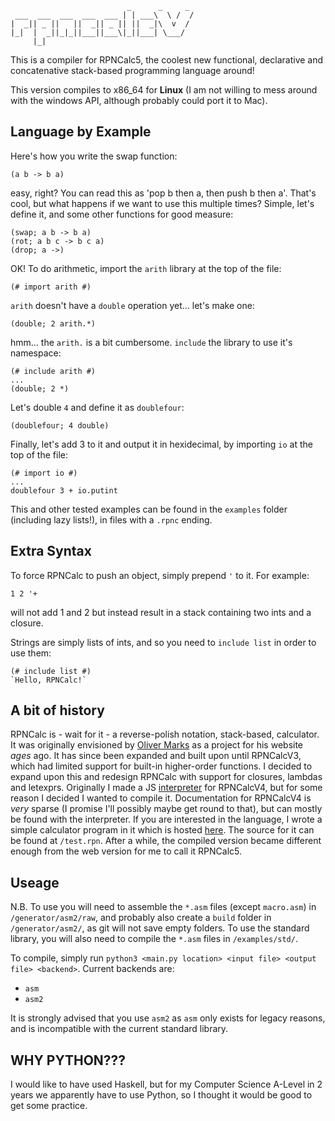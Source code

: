 ```
                          _      _     _ 
 ___  ___  ___  ___  ___ | | ___\  \ /  /
|  _|| _ ||   ||  _|| _ || ||  _|\  v  /
|_|  |  _||_|_||___||___\|_||___| \___/
     |_|
```

This is a compiler for RPNCalc5, the coolest new functional, declarative and concatenative stack-based programming language around!

This version compiles to x86_64 for **Linux** (I am not willing to mess around with the windows API, although probably could port it to Mac).

## Language by Example
Here's how you write the swap function:
```
(a b -> b a)
```
easy, right? You can read this as 'pop b then a, then push b then a'. That's cool, but what happens if we want to use this multiple times? Simple, let's define it, and some other functions for good measure:
```
(swap; a b -> b a)
(rot; a b c -> b c a)
(drop; a ->)
```
OK! To do arithmetic, import the `arith` library at the top of the file:
```
(# import arith #)
```
`arith` doesn't have a `double` operation yet... let's make one:
```
(double; 2 arith.*)
```
hmm... the `arith.` is a bit cumbersome. `include` the library to use it's namespace:
```
(# include arith #)
...
(double; 2 *)
```
Let's double `4` and define it as `doublefour`:
```
(doublefour; 4 double)
```
Finally, let's add 3 to it and output it in hexidecimal, by importing `io` at the top of the file:
```
(# import io #)
...
doublefour 3 + io.putint
```
This and other tested examples can be found in the `examples` folder (including lazy lists!), in files with a `.rpnc` ending.

## Extra Syntax
To force RPNCalc to push an object, simply prepend `'` to it. For example:
```
1 2 '+
```
will not add 1 and 2 but instead result in a stack containing two ints and a closure.

Strings are simply lists of ints, and so you need to `include list` in order to use them:
```
(# include list #)
`Hello, RPNCalc!`
```

## A bit of history
RPNCalc is - wait for it - a reverse-polish notation, stack-based, calculator. It was originally envisioned by [Oliver Marks](https://osmarks.tk/) as a project for his website *ages* ago. It has since been expanded and built upon until RPNCalcV3, which had limited support for built-in higher-order functions. I decided to expand upon this and redesign RPNCalc with support for closures, lambdas and letexprs. Originally I made a JS [interpreter](https://rpn.aidanpe.duckdns.org) for RPNCalcV4, but for some reason I decided I wanted to compile it. Documentation for RPNCalcV4 is *very* sparse (I promise I'll possibly maybe get round to that), but can mostly be found with the interpreter. If you are interested in the language, I wrote a simple calculator program in it which is hosted [here](https://meta.rpn.aidanpe.duckdns.org). The source for it can be found at `/test.rpn`. After a while, the compiled version became different enough from the web version for me to call it RPNCalc5.

## Useage
N.B. To use you will need to assemble the `*.asm` files (except `macro.asm`) in `/generator/asm2/raw`, and probably also create a `build` folder in `/generator/asm2/`, as git will not save empty folders. To use the standard library, you will also need to compile the `*.asm` files in `/examples/std/`.

To compile, simply run `python3 <main.py location> <input file> <output file> <backend>`. Current backends are:

- `asm`
- `asm2`

It is strongly advised that you use `asm2` as `asm` only exists for legacy reasons, and is incompatible with the current standard library.

## WHY PYTHON???
I would like to have used Haskell, but for my Computer Science A-Level in 2 years we apparently have to use Python, so I thought it would be good to get some practice.